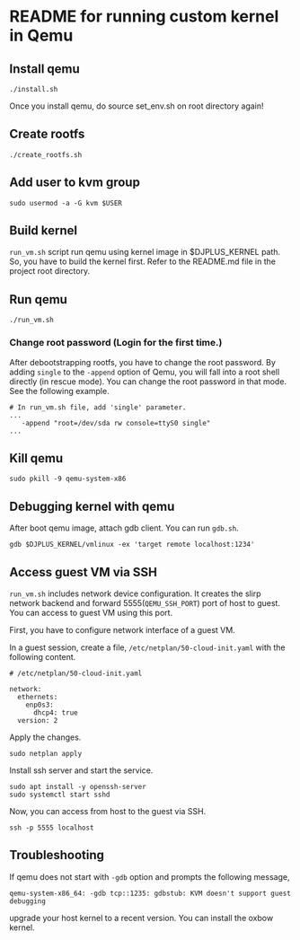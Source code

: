 # README for running custom kernel in Qemu

## Install qemu

```shell
./install.sh
```

Once you install qemu, do source set_env.sh on root directory again!

## Create rootfs

```shell
./create_rootfs.sh
```

## Add user to kvm group

```shell
sudo usermod -a -G kvm $USER
```

## Build kernel

`run_vm.sh` script run qemu using kernel image in $DJPLUS_KERNEL path.
So, you have to build the kernel first.
Refer to the README.md file in the project root directory.

## Run qemu

```shell
./run_vm.sh
```

### Change root password (Login for the first time.)

After debootstrapping rootfs, you have to change the root password.
By adding `single` to the `-append` option of Qemu, you will fall into a root shell directly (in rescue mode).
You can change the root password in that mode. See the following example.

```
# In run_vm.sh file, add 'single' parameter.
...
   -append "root=/dev/sda rw console=ttyS0 single"
...
```

## Kill qemu

```shell
sudo pkill -9 qemu-system-x86 
```

## Debugging kernel with qemu

After boot qemu image, attach gdb client. You can run `gdb.sh`.

```shell
gdb $DJPLUS_KERNEL/vmlinux -ex 'target remote localhost:1234'
```

## Access guest VM via SSH

`run_vm.sh` includes network device configuration.
It creates the slirp network backend and forward 5555(`QEMU_SSH_PORT`) port of host to guest.
You can access to guest VM using this port.

First, you have to configure network interface of a guest VM.

In a guest session, create a file, `/etc/netplan/50-cloud-init.yaml` with the following content.

```
# /etc/netplan/50-cloud-init.yaml

network:
  ethernets:
    enp0s3:
      dhcp4: true
  version: 2
```

Apply the changes.

```shell
sudo netplan apply
```

Install ssh server and start the service.

```shell
sudo apt install -y openssh-server
sudo systemctl start sshd
```

Now, you can access from host to the guest via SSH.

```shell
ssh -p 5555 localhost
```

## Troubleshooting

If qemu does not start with `-gdb` option and prompts the following message,

```shell
qemu-system-x86_64: -gdb tcp::1235: gdbstub: KVM doesn't support guest debugging
```

upgrade your host kernel to a recent version. You can install the oxbow kernel.
